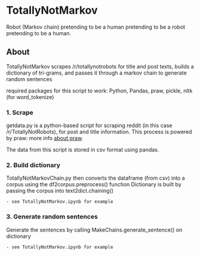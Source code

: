 # TotallyNotMarkov
Robot (Markov chain) pretending to be a human pretending to be a robot pretending to be a human.

## About
TotallyNotMarkov scrapes /r/totallynotrobots for title and post texts, builds a dictionary of tri-grams, and passes it through a markov chain to generate random sentences

required packages for this script to work: Python, Pandas, praw, pickle, nltk (for word_tokenize)

### 1. Scrape
getdata.py is a python-based script for scraping reddit (in this case /r/TotallyNotRobots), for post and title information. This process is powered by praw: more info [about praw](https://praw.readthedocs.io/en/stable/ "praw documentation").

The data from this script is stored in csv format using pandas.

### 2. Build dictionary
TotallyNotMarkovChain.py then converts the dataframe (from csv) into a corpus using the df2corpus.preprocess() function
Dictionary is built by passing the corpus into text2dict.chaining()
	
	- see TotallyNotMarkov.ipynb for example

### 3. Generate random sentences
Generate the sentences by calling MakeChains.generate_sentence() on dictionary
	
	- see TotallyNotMarkov.ipynb for example

